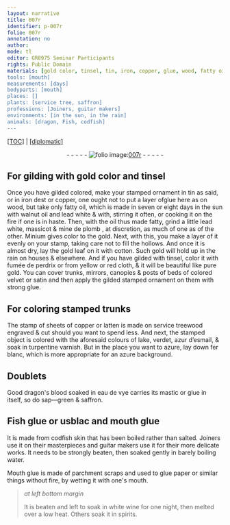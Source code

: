 ```yaml
---
layout: narrative
title: 007r
identifier: p-007r
folio: 007r
annotation: no
author:
mode: tl
editor: GR8975 Seminar Participants
rights: Public Domain
materials: [gold color, tinsel, tin, iron, copper, glue, wood, fatty oil, walnut oil, lead white, oil, massicot, mine de plomb, Minium, gold, cotton, fumée de perdrix, cloth, velvet, satin, strong glue, sheets of copper or latten, service treewood, lake, verdet, azur d’esmail, turpentine varnish, azure, fer blanc, dragon's blood, eau de vye, mastic, sap-green, saffron, Fish glue, usblac, mouth glue, codfish skin, salted, water, Mouth glue, parchment, paper, white wine, spirits]
tools: [mouth]
measurements: [days]
bodyparts: [mouth]
places: []
plants: [service tree, saffron]
professions: [Joiners, guitar makers]
environments: [in the sun, in the rain]
animals: [dragon, Fish, codfish]
---
```


 <p><a href="{{ site.baseurl }}/translation/">[TOC]</a> | <a href="{{ site.baseurl }}/texts/p-007r_tc/" target="_blank">[diplomatic]</a></p><div class="folio" align="center">- - - - - <a href="http://gallica.bnf.fr/ark:/12148/btv1b10500001g/f19.image" target="_blank"><img src="https://cu-mkp.github.io/2017-workshop-edition/assets/photo-icon.png" alt="folio image: " style="display:inline-block; margin-bottom:-3px;"/>007r</a> - - - - - </div>  
  

## For gilding with <span class="m">gold color</span> and <span class="m">tinsel</span>

 
Once you have <span class="del">gilded</span> <span class="add">colored</span>, make your stamped ornament in <span class="m">tin</span> as said, or in <span class="m">iron</span> <span class="del">dest</span> or <span class="m">copper</span>, one ought not to put a layer of<span class="m">glue</span> here as on <span class="m">wood</span>, but take only <span class="m">fatty oil</span>, which is made in seven or eight <span class="ms">days</span> <span class="env">in the sun</span> with <span class="m">walnut oil</span> and <span class="m">lead white</span> <span class="del">& with</span>, stirring it often, or cooking it on the fire if one is in haste. Then, with the <span class="m">oil</span> thus made fatty, grind a little <span class="m">lead white</span>, <span class="m">massicot</span> & <span class="m">mine de plomb</span> <span class="del"><span class="ill"></span></span>, at discretion, as much of one as of the other. <span class="m">Minium</span> gives color to the <span class="m">gold</span>. Next, with this, you make a layer of it evenly on your stamp, taking care not to fill the hollows. And once it is almost dry, lay the <span class="m">gold</span> leaf on it with <span class="m">cotton</span>. Such <span class="m">gold</span> will hold up <span class="env">in the rain</span> on houses & elsewhere. And if you have gilded with <span class="m">tinsel</span>, color it with <span class="m">fumée de perdrix</span> or from yellow or red <span class="m">cloth</span>, & it will be beautiful like pure <span class="m">gold</span>. You can cover trunks, mirrors, canopies & posts of beds of colored <span class="m">velvet</span> or <span class="m">satin</span> and then apply the gilded stamped ornament on them with <span class="m">strong glue</span>.
 
 
  

## For coloring stamped trunks

 
The stamp of <span class="m">sheets of copper or latten</span> is made on <span class="m"><span class="pa">service tree</span>wood</span> engraved & cut should you want to spend less. And next, the stamped object is colored with the aforesaid colours of <span class="m">lake</span>, <span class="m">verdet</span>, <span class="m">azur d’esmail</span>, & soak in <span class="m">turpentine varnish</span>. But in the place you want to <span class="m">azure</span>, lay down <span class="m">fer blanc</span>, which is more appropriate for an <span class="m">azure</span> background.
 
 
  

## Doublets

 
Good <span class="m"><span class="al">dragon</span>'s blood</span> soaked in <span class="m">eau de vye</span> carries its <span class="m">mastic</span> or <span class="m">glue</span> in itself, so do <span class="m">sap—green</span> & <span class="m"><span class="pa">saffron</span></span>.
 
 
  

## <span class="m"><span class="al">Fish</span> glue</span> or <span class="m">usblac</span> and <span class="m">mouth glue</span>

 
It is made from <span class="m"><span class="al">codfish</span> skin</span> that has been boiled rather than <span class="m">salted</span>. <span class="pro">Joiners</span> use it on their masterpieces and <span class="pro">guitar makers</span> use it for their more delicate works. It needs to be strongly beaten, then soaked gently in barely boiling <span class="m">water</span>.
 
<span class="m">Mouth glue</span> is made of <span class="m">parchment</span> scraps and used to glue <span class="m">paper</span> or similar things without fire, by wetting it with one's <span class="tl"><span class="bp">mouth</span></span>.
 
> *at left bottom margin*
> 
> 
>   It is beaten and left to soak in <span class="m">white wine</span> for one night, then melted over a low heat. Others soak it in <span class="m">spirits</span>.
 
 